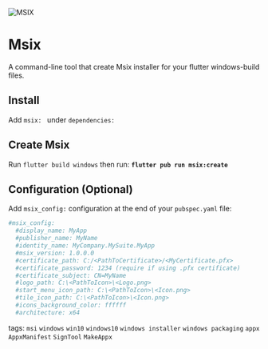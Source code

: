 ![MSIX](https://news.thewindowsclub.com/wp-content/uploads/2018/07/MSIX.jpg)

# Msix
A command-line tool that create Msix installer for your flutter windows-build files.
## Install
Add `msix: ` under `dependencies:`
## Create Msix
Run `flutter build windows` then run: **`flutter pub run msix:create`**
## Configuration (Optional)
Add `msix_config:` configuration at the end of your `pubspec.yaml` file:
```yaml
#msix_config:
  #display_name: MyApp
  #publisher_name: MyName
  #identity_name: MyCompany.MySuite.MyApp
  #msix_version: 1.0.0.0
  #certificate_path: C:/<PathToCertificate>/<MyCertificate.pfx>
  #certificate_password: 1234 (require if using .pfx certificate)
  #certificate_subject: CN=MyName
  #logo_path: C:\<PathToIcon>\<Logo.png>
  #start_menu_icon_path: C:\<PathToIcon>\<Icon.png>
  #tile_icon_path: C:\<PathToIcon>\<Icon.png>
  #icons_background_color: ffffff
  #architecture: x64
```
tags: `msi` `windows` `win10` `windows10` `windows installer` `windows packaging` `appx` `AppxManifest` `SignTool` `MakeAppx`
